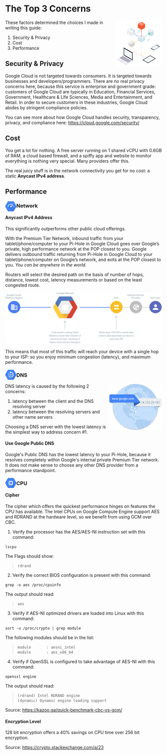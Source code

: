 # The Top 3 Concerns

<img src="./images/faq.svg" height="150" align="right">

These factors determined the choices I made in writing this guide:

1. Security & Privacy
2. Cost
3. Performance

## Security & Privacy

Google Cloud is not targeted towards consumers. It is targeted towards businesses and developers/programmers. There are no real privacy concerns here, because this service is enterprise and government grade: customers of Google Cloud are typically in Education, Financial Services, Government, Healthcare & Life Sciences, Media and Entertainment, and Retail. In order to secure customers in these industries, Google Cloud abides by stringent compliance policies.

You can see more about how Google Cloud handles security, transparency, privacy, and compliance here: https://cloud.google.com/security/

## Cost

You get a lot for nothing. A free server running on 1 shared vCPU with 0.6GB of RAM, a cloud based firewall, and a spiffy app and website to monitor everything is nothing very special. Many providers offer this.

The real juicy stuff is in the network connectivity you get for no cost: a static **Anycast IPv4 address**.

## Performance

<img src="./images/logos/faq-network.svg" height="36" align="left">

### Network

#### Anycast IPv4 Address

This significantly outperforms other public cloud offerings.

With the Premium Tier Network, inbound traffic from your tablet/phone/computer to your Pi-Hole in Google Cloud goes over Google’s private, high performance network at the POP closest to you. Google delivers outbound traffic returning from Pi-Hole in Google Cloud to your tablet/phone/computer on Google’s network, and exits at the POP closest to you. *You can be anywhere in the world.*

Routers will select the desired path on the basis of number of hops, distance, lowest cost, latency measurements or based on the least congested route.

<img src="./images/premium-network-diagram.svg">

This means that most of this traffic will reach your device with a single hop to your ISP: so you enjoy minimum congestion (latency), and maximum performance.

<img src="./images/logos/faq-dns.svg" height="36" align="left">

### DNS

<img src="./images/global-dns-network.png" height="150" align="right">

DNS latency is caused by the following 2 concerns:

1. latency between the client and the DNS resolving server
2. latency between the resolving servers and other name servers

Choosing a DNS server with the lowest latency is the simplest way to address concern #1.

#### Use Google Public DNS

Google's Public DNS has the lowest latency to your Pi-Hole, because it resolves completely within Google's internal private Premium Tier network. It does not make sense to choose any other DNS provider from a performance standpoint.

<img src="./images/logos/faq-cpu.svg" height="36" align="left">

### CPU

#### Cipher

The cipher which offers the quickest performance hinges on features the CPU has available. The Intel CPUs on Google Compute Engine support AES and RDRAND at the hardware level, so we benefit from using GCM over CBC.

1. Verify the processor has the AES/AES-NI instruction set with this command:

```
lscpu
```

  The Flags should show:

  > ```
  > rdrand
  > ```

2. Verify the correct BIOS configuration is present with this command:

```
grep -o aes /proc/cpuinfo
```

  The output should read:

  >```
  > aes
  > ```

3. Verify if AES-NI optimized drivers are loaded into Linux with this command:

```
sort -u /proc/crypto | grep module
```

  The following modules should be in the list:

  > ```
  > module       : aesni_intel
  > module       : aes_x86_64
  > ```

4. Verify if OpenSSL is configured to take advantage of AES-NI with this command:

```
openssl engine
```

  The output should read:

  > ```
  > (rdrand) Intel RDRAND engine
  > (dynamic) Dynamic engine loading support
  > ```

  Source: https://kazoo.ga/quick-benchmark-cbc-vs-gcm/

#### Encryption Level

128 bit encryption offers a 40% savings on CPU time over 256 bit encryption.

Source: https://crypto.stackexchange.com/a/23